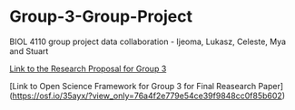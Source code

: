 # Group-3-Group-Project
BIOL 4110 group project data collaboration - Ijeoma, Lukasz, Celeste, Mya and Stuart


[Link to the Research Proposal for Group 3](https://github.com/BIOL4110/Group-3-Group-Project/blob/main/Group3-Proposal-Final.pdf)

[Link to Open Science Framework for Group 3 for Final Reasearch Paper] (https://osf.io/35ayx/?view_only=76a4f2e779e54ce39f9848cc0f85b602)